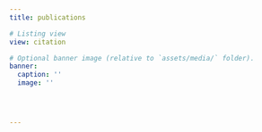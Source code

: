 ```yaml
---
title: publications

# Listing view
view: citation

# Optional banner image (relative to `assets/media/` folder).
banner:
  caption: ''
  image: ''




---
```


